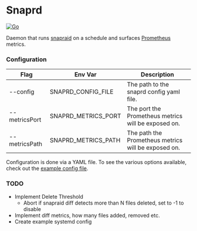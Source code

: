 # Snaprd

[![Go](https://github.com/glenn-m/snaprd/actions/workflows/go.yml/badge.svg)](https://github.com/glenn-m/snaprd/actions/workflows/go.yml)

Daemon that runs [snapraid](https://www.snapraid.it/) on a schedule and surfaces [Prometheus](https://prometheus.io/) metrics.

### Configuration

| Flag          | Env Var             | Description                                         |
|---------------|---------------------|-----------------------------------------------------|
| --config      | SNAPRD_CONFIG_FILE  | The path to the snaprd config yaml file.            |
| --metricsPort | SNAPRD_METRICS_PORT | The port the Prometheus metrics will be exposed on. |
| --metricsPath | SNAPRD_METRICS_PATH | The path the Prometheus metrics will be exposed on. |

Configuration is done via a YAML file. To see the various options available, check out the [example config file](./snaprd.example.yaml).

### TODO

* Implement Delete Threshold
  - Abort if snapraid diff detects more than N files deleted, set to -1 to disable
* Implement diff metrics, how many files added, removed etc.
* Create example systemd config
